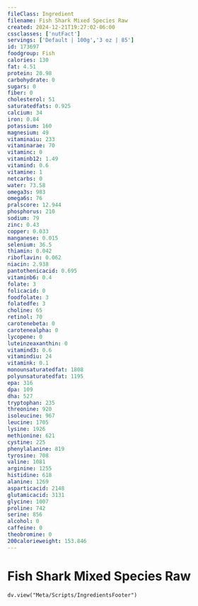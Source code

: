 ```yaml
---
fileClass: Ingredient
filename: Fish Shark Mixed Species Raw
created: 2024-12-21T19:27:02-06:00
cssclasses: ['nutFact']
servings: ['Default | 100g','3 oz | 85']
id: 173697
foodgroup: Fish
calories: 130
fat: 4.51
protein: 20.98
carbohydrate: 0
sugars: 0
fiber: 0
cholesterol: 51
saturatedfats: 0.925
calcium: 34
iron: 0.84
potassium: 160
magnesium: 49
vitaminaiu: 233
vitaminarae: 70
vitaminc: 0
vitaminb12: 1.49
vitamind: 0.6
vitamine: 1
netcarbs: 0
water: 73.58
omega3s: 983
omega6s: 76
pralscore: 12.944
phosphorus: 210
sodium: 79
zinc: 0.43
copper: 0.033
manganese: 0.015
selenium: 36.5
thiamin: 0.042
riboflavin: 0.062
niacin: 2.938
pantothenicacid: 0.695
vitaminb6: 0.4
folate: 3
folicacid: 0
foodfolate: 3
folatedfe: 3
choline: 65
retinol: 70
carotenebeta: 0
carotenealpha: 0
lycopene: 0
luteinzeaxanthin: 0
vitamind3: 0.6
vitamindiu: 24
vitamink: 0.1
monounsaturatedfat: 1808
polyunsaturatedfat: 1195
epa: 316
dpa: 109
dha: 527
tryptophan: 235
threonine: 920
isoleucine: 967
leucine: 1705
lysine: 1926
methionine: 621
cystine: 225
phenylalanine: 819
tyrosine: 708
valine: 1081
arginine: 1255
histidine: 618
alanine: 1269
asparticacid: 2148
glutamicacid: 3131
glycine: 1007
proline: 742
serine: 856
alcohol: 0
caffeine: 0
theobromine: 0
200calorieweight: 153.846
---
```


# Fish Shark Mixed Species Raw

```dataviewjs
dv.view("Meta/Scripts/IngredientsFooter")
```